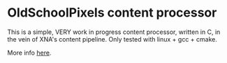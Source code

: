 # OldSchoolPixels content processor

This is a simple, VERY work in progress content processor, written in C, in the vein of XNA's content pipeline.
Only tested with linux + gcc + cmake.

More info [here](https://www.oldschoolpixels.com/blog/michael-the-lion-ii-content-processor/).